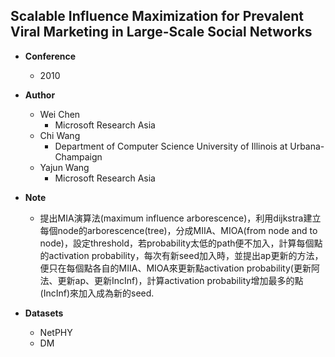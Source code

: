 ## Scalable Influence Maximization for Prevalent Viral Marketing in  Large-Scale Social Networks

- **Conference**
    - 2010
- **Author**
    - Wei Chen
        - Microsoft Research Asia
    - Chi Wang
        - Department of Computer Science University of Illinois at Urbana-Champaign
    - Yajun Wang
        - Microsoft Research Asia
- **Note**
    - 提出MIA演算法(maximum influence arborescence)，利用dijkstra建立每個node的arborescence(tree)，分成MIIA、MIOA(from node and to node)，設定threshold，若probability太低的path便不加入，計算每個點的activation probability，每次有新seed加入時，並提出ap更新的方法，便只在每個點各自的MIIA、MIOA來更新點activation probability(更新阿法、更新ap、更新IncInf)，計算activation probability增加最多的點(IncInf)來加入成為新的seed.
    
- **Datasets**
    - NetPHY
    - DM



